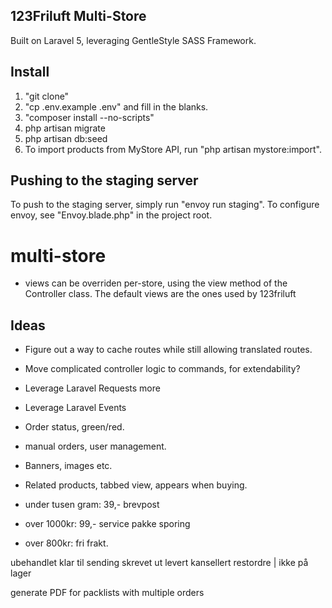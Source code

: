 ## 123Friluft Multi-Store
Built on Laravel 5, leveraging GentleStyle SASS Framework.

## Install

1. "git clone"
2. "cp .env.example .env" and fill in the blanks.
3. "composer install --no-scripts"
4. php artisan migrate
5. php artisan db:seed
8. To import products from MyStore API, run "php artisan mystore:import".


## Pushing to the staging server
To push to the staging server, simply run "envoy run staging".
To configure envoy, see "Envoy.blade.php" in the project root.

# multi-store
- views can be overriden per-store, using the view method of the Controller class. The default views are the ones used by 123friluft


## Ideas

- Figure out a way to cache routes while still allowing translated routes.
- Move complicated controller logic to commands, for extendability?
- Leverage Laravel Requests more
- Leverage Laravel Events

- Order status, green/red.
- manual orders, user management.
- Banners, images etc.
- Related products, tabbed view, appears when buying.

- under tusen gram: 39,- brevpost
- over 1000kr: 99,- service pakke sporing
- over 800kr: fri frakt.


ubehandlet
klar til sending
skrevet ut
levert
kansellert
restordre | ikke på lager

generate PDF for packlists with multiple orders